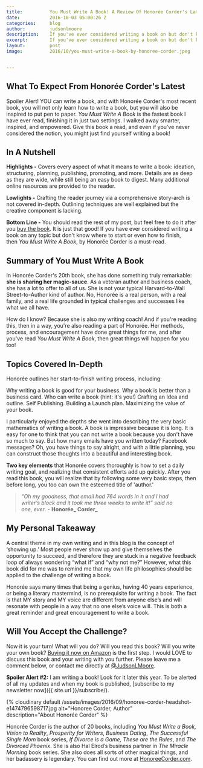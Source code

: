 ```yaml
---
title:			You Must Write A Book! A Review Of Honorée Corder's Latest Inspiration
date:			2016-10-03 05:00:26 Z
categories:		blog
author:			judsonlmoore
description:	If you've ever considered writing a book on but don't know where to start or how to finish, then You Must Write A Book, by Honorée Corder, is a must-read.
excerpt:		If you've ever considered writing a book on but don't know where to start or how to finish, then You Must Write A Book, by Honorée Corder, is a must-read.
layout:			post
image:			2016/10/you-must-write-a-book-by-honoree-corder.jpeg


---
```


## What To Expect From Honorée Corder's Latest

Spoiler Alert! YOU can write a book, and with Honorée Corder's most recent book, you will not only learn how to write a book, but you will also be inspired to put pen to paper. *You Must Write A Book* is the fastest book I have ever read, finishing it in just two settings. I walked away smarter, inspired, and empowered. Give this book a read, and even if you've never considered the notion, you might just find yourself writing a book!

## In A Nutshell

**Highlights -** Covers every aspect of what it means to write a book: ideation, structuring, planning, publishing, promoting, and more. Details are as deep as they are wide, while still being an easy book to digest. Many additional online resources are provided to the reader.

**Lowlights -** Crafting the reader journey via a comprehensive story-arch is not covered in-depth. Outlining techniques are well explained but the creative component is lacking.

**Bottom Line -** You should read the rest of my post, but feel free to do it after you [buy the book](http://amzn.to/2dmMtlo). It is just that good! If you have ever considered writing a book on any topic but don't know where to start or even how to finish, then *You Must Write A Book*, by Honorée Corder is a must-read.

## Summary of You Must Write A Book

In Honorée Corder's 20th book, she has done something truly remarkable: **she is sharing her magic-sauce**. As a veteran author and business coach, she has a lot to offer to all of us. She is not your typical Harvard-to-Wall Street-to-Author kind of author. No, Honorée is a real person, with a real family, and a real life grounded in typical challenges and successes like what we all have.

How do I know? Because she is also my writing coach! And if you're reading this, then in a way, you're also reading a part of Honorée. Her methods, process, and encouragement have done great things for me, and after you've read *You Must Write A Book*, then great things will happen for you too!

## Topics Covered In-Depth

Honorée outlines her start-to-finish writing process, including:

Why writing a book is good for your business.
Why a book is better than a business card.
Who can write a book (hint: it's you!)
Crafting an Idea and outline.
Self Publishing.
Building a Launch plan.
Maximizing the value of your book.

I particularly enjoyed the depths she went into describing the very basic mathematics of writing a book. A book is impressive because it is long. It is easy for one to think that you can not write a book because you don't have so much to say. But how many emails have you written today? Facebook messages? Oh, you have things to say alright, and with a little planning, you can construct those thoughts into a beautiful and interesting book.

**Two key elements** that Honorée covers thoroughly is how to set a daily writing goal, and realizing that consistent efforts add up quickly. After you read this book, you will realize that by following some very basic steps, then before long, you too can own the esteemed title of 'author.'

> _“Oh my goodness, that email had 764 words in it and I had writer’s block and it took me three weeks to write it!” said no one, ever_. - **Honorée_ Corder_**

## My Personal Takeaway

A central theme in my own writing and in this blog is the concept of ‘showing up.’ Most people never show up and give themselves the opportunity to succeed, and therefore they are stuck in a negative feedback loop of always wondering “what if” and “why not me?” However, what this book did for me was to remind me that my own life philosophies should be applied to the challenge of writing a book.

Honorée says many times that being a genius, having 40 years experience, or being a literary mastermind, is no prerequisite for writing a book. The fact is that MY story and MY voice are different from anyone else’s and will resonate with people in a way that no one else’s voice will. This is both a great reminder and great encouragement to write a book.

## Will You Accept the Challenge?

Now it is your turn! What will you do? Will you read this book? Will you write your own book? [Buying it now on Amazon](http://amzn.to/2dmMtlo) is the first step. I would LOVE to discuss this book and your writing with you further. Please leave me a comment below, or contact me directly at [@JudsonLMoore](http://twitter.com/judsonlmoore).

**Spoiler Alert #2:** I am writing a book! Look for it later this year. To be alerted of all my updates and when my book is published, [subscribe to my newsletter now]({{ site.url }}/subscribe/).

{% cloudinary default /assets/images/2016/09/honoree-corder-headshot-e1474796598717.jpg alt="Honoree Corder, Author" description="About Honorée Corder" %}

Honorée Corder is the author of 20 books, including _You Must Write a Book, Vision to Reality_, _Prosperity for Writers_, _Business Dating_, *The Successful Single Mom* book series, _If Divorce is a Game, These are the Rules_, and _The Divorced Phoenix_. She is also Hal Elrod’s business partner in _The Miracle Morning_ book series. She also does all sorts of other magical things, and her badassery is legendary. You can find out more at [HonoreeCorder.com](http://honoreecorder.com/).
